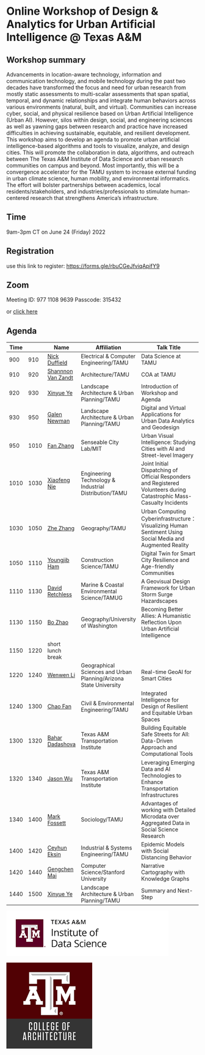 # Online Workshop of Design & Analytics for Urban Artificial Intelligence @ Texas A&M

## Workshop summary
Advancements in location-aware technology, information and communication technology, and mobile technology during the past two decades have transformed the focus and need for urban research from mostly static assessments to multi-scalar assessments that span spatial, temporal, and dynamic relationships and integrate human behaviors across various environments (natural, built, and virtual). Communities can increase cyber, social, and physical resilience based on Urban Artificial Intelligence (Urban AI). However, silos within design, social, and engineering sciences as well as yawning gaps between research and practice have increased difficulties in achieving sustainable, equitable, and resilient development. This workshop aims to develop an agenda to promote urban artificial intelligence-based algorithms and tools to visualize, analyze, and design cities. This will promote the collaboration in data, algorithms, and outreach between The Texas A&M Institute of Data Science and urban research communities on campus and beyond. Most importantly, this will be a convergence accelerator for the TAMU system to increase external funding in urban climate science, human mobility, and environmental informatics. The effort will bolster partnerships between academics, local residents/stakeholders, and industries/professionals to stimulate human-centered research that strengthens America’s infrastructure.

## Time
9am-3pm CT on June 24 (Friday) 2022

## Registration 

use this link to register:
https://forms.gle/rbuCGeJfviqApifY9

## Zoom

Meeting ID: 977 1108 9639
Passcode: 315432

or 
[click here](https://tamu.zoom.us/j/97711089639?pwd=OGdLSUI2ZktQTnZla3FObUxUaSt0dz09)

## Agenda

| Time |      | Name               | Affiliation                                           | Talk Title                                                                                                             |
| ---- | ---- | ------------------ | ----------------------------------------------------- | ---------------------------------------------------------------------------------------------------------------------- |
| 900  | 910  | [Nick Duffield](https://engineering.tamu.edu/electrical/profiles/duffield-nick.html)      | Electrical & Computer Engineering/TAMU                | Data Science at TAMU                                                                                                   |
| 910  | 920  | [Shannnon Van Zandt](https://www.arch.tamu.edu/staff/shannon-s-van-zandt-aicp/) | Architecture/TAMU                                     | COA at TAMU                                                                                                            |
| 920  | 930  | [Xinyue Ye](https://www.arch.tamu.edu/staff/xinyue-ye/)          | Landscape Architecture & Urban Planning/TAMU        | Introduction of Workshop and Agenda                                                                                    |
| 930  | 950  | [Galen Newman](https://www.arch.tamu.edu/staff/galen-d-newman/)       | Landscape Architecture & Urban Planning/TAMU        | Digital and Virtual Applications for Urban Data Analytics and Geodesign                                                |
| 950  | 1010 | [Fan Zhang](https://scholar.google.com/citations?user=dc1TzLoAAAAJ)          | Senseable City Lab/MIT                                                   | Urban Visual Intelligence: Studying Cities with AI and Street-level Imagery                                            |
| 1010 | 1030 | [Xiaofeng Nie](https://engineering.tamu.edu/etid/profiles/nie-xiaofeng.html)       | Engineering Technology & Industrial Distribution/TAMU | Joint Initial Dispatching of Official Responders and Registered Volunteers during Catastrophic Mass-Casualty Incidents |
| 1030 | 1050 | [Zhe Zhang](https://www.cidigis.com/)          | Geography/TAMU                                        | Urban Computing Cyberinfrastructure：Visualizing Human Sentiment Using Social Media and Augmented Reality                                                                                    |
| 1050 | 1110 | [Youngjib Ham](https://www.hamresearchgroup.com/)       | Construction Science/TAMU                             | Digital Twin for Smart City Resilience and Age-friendly Communities                                                    |
| 1110 | 1130 | [David Retchless](https://www.tamug.edu/mars/faculty-bios/DavidRetchless.html)    | Marine & Coastal Environmental Science/TAMUG        | A Geovisual Design Framework for Urban Storm Surge Hazardscapes                                                        |
| 1130 | 1150 | [Bo Zhao](https://hgis.uw.edu/)            | Geography/University of Washington                             | Becoming Better Allies: A Humanistic Reflection Upon Urban Artificial Intelligence                                     |
| 1150 | 1220 | short lunch break  |                                                       |                                                                                                                        |
| 1220 | 1240 | [Wenwen Li](http://cici.lab.asu.edu/)          | Geographical Sciences and Urban Planning/Arizona State University                    | Real-time GeoAI for Smart Cities                                                                                       |
| 1240 | 1300  | [Chao Fan](https://fanchaolab.com/)           | Civil & Environmental Engineering/TAMU              | Integrated Intelligence for Design of Resilient and Equitable Urban Spaces                                             |
| 1300  | 1320  | [Bahar Dadashova](https://tti.tamu.edu/people/resume/?pid=6475)    | Texas A&M Transportation Institute                    | Building Equitable Safe Streets for All: Data-Driven Approach and Computational Tools                                  |
| 1320  | 1340  | [Jason Wu](https://tti.tamu.edu/people/resume/?pid=7919)           | Texas A&M Transportation Institute                    | Leveraging Emerging Data and AI Technologies to Enhance Transportation Infrastructures                                 |
| 1340  | 1400  | [Mark Fossett](https://liberalarts.tamu.edu/sociology/profile/mark-fossett/)       | Sociology/TAMU                                        | Advantages of working with Detailed Microdata over Aggregated Data in Social Science Research                                                                     |
| 1400  | 1420  | [Ceyhun Eksin](https://engineering.tamu.edu/industrial/profiles/eksin-ceyhun.html)       | Industrial & Systems Engineering/TAMU                                      | Epidemic Models with Social Distancing Behavior                                                                          |
| 1420  | 1440  | [Gengchen Mai](https://gengchenmai.github.io/)      | Computer Science/Stanford University                                      | Narrative Cartography with Knowledge Graphs                                                                            |
| 1440  | 1500  | [Xinyue Ye](https://www.arch.tamu.edu/staff/xinyue-ye/)          | Landscape Architecture & Urban Planning/TAMU        | Summary and Next-Step                                                                                                  |               


![[the logo of The Texas A&M Institute of Data Science](https://tamids.tamu.edu/)](tamuids.png "tamuids")

![[the logo of The College of Architecture of TAMU](https://arch.tamu.edu/)](tamuarch.png "tamuarch")
